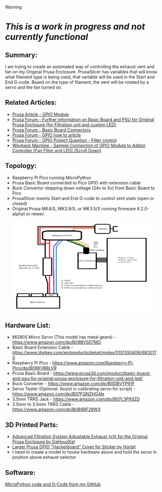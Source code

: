 > [!WARNING]
> # *This is a work in progress and not currently functional*

## Summary:
I am trying to create an automated way of controlling the exhaust vent and fan on my Original Prusa Enclosure. PrusaSlicer has variables that will know what filament
type is being used, that variable will be used in the Start and End G-code. Based on the type of filament, the vent will be rotated by a servo and the fan turned on.

## Related Articles:
- [Prusa Article - GPIO Module](https://help.prusa3d.com/article/gpio-module_734695)
- [Prusa Forum - Further information on Basic Board and PSU for Original Prusa Enclosure (for Filtration unit and *custom* LED)](https://forum.prusa3d.com/forum/user-and-hardware-mods/further-information-on-basic-board-and-psu-for-original-prusa-enclosure-for-filtration-unit-and-custom-led/)
- [Prusa Forum - Basic Board Connectors](https://forum.prusa3d.com/forum/project-oni-general-discussion-announcements-and-releases/basic-board-connectors/)
- [Prusa Forum - GPIO how to article](https://forum.prusa3d.com/forum/english-forum-original-prusa-i3-mk4s-add-ons/gpio-how-to-article/)
- [Prusa Forum - GPIO Project Question - Filter control](https://forum.prusa3d.com/forum/english-forum-original-prusa-i3-mk4s-add-ons/gpio-question/)
- [Wayback Machine - Sample Connection of GPIO Module to Addon Controller (Fan Filter and LED) (Scroll Down)](https://web.archive.org/web/20241101203306/https://help.prusa3d.com/article/gpio-module_734695)

## Topology:
- Raspberry Pi Pico running MicroPython
- Prusa Basic Board connected to Pico GPIO with extension cable
- Buck Convertor stepping down voltage (24v to 5v) from Basic Board to Pico
- PrusaSlicer inserts Start and End G-code to control vent state (open or closed)
- Original Prusa MK4/S, MK3.9/S, or MK3.5/S running firmware 6.2.0-alpha1 or newer.

<p align="center">
  <img width="460" height="300" src="https://github.com/BIackHornet/Prusa-Enclosure-ServoVent/blob/main/images/topology.png?raw=true">
</p>

## Hardware List:
- MG90S Micro Servo (This model has metal gears) - https://www.amazon.com/dp/B09BV5D7MD
- Basic Board Extension Cable - https://www.digikey.com/en/products/detail/molex/0151350406/6830170
- Raspberry Pi Pico - https://www.amazon.com/Raspberry-Pi-Pico/dp/B09KVB8LVR
- Prusa Basic Board - https://www.prusa3d.com/product/basic-board-and-psu-for-original-prusa-enclosure-for-filtration-unit-and-led/
- Buck Converter - https://www.amazon.com/dp/B0DBVYP91F
- Servo Tester (Optional: Assist in calibrating servo for script) - https://www.amazon.com/dp/B07FQNZHG4le
- 3.5mm TRRS Jack - https://www.amazon.com/dp/B07L3P93ZD
- 2.5mm to 3.5mm TRRS Cable - https://www.amazon.com/dp/B0B9RF28W3

## 3D Printed Parts:
- [Advanced Filtration System Adjustable Exhaust (v3) for the Original Prusa Enclosure by DaHouzKat](https://www.printables.com/model/964245-advanced-filtration-system-adjustable-exhaust-v3-f)
- [Larger Prusa GPIO "Hackerboard" Cover for Sticker by Horbit](https://www.printables.com/model/1265425-larger-prusa-gpio-hackerboard-cover-for-sticker)
- I need to create a model to house hardware above and hold the servo in position above exhaust selector

## Software:
[MicroPython code and G-Code from my GitHub](https://github.com/BIackHornet/Prusa-Enclosure-ServoVent)
